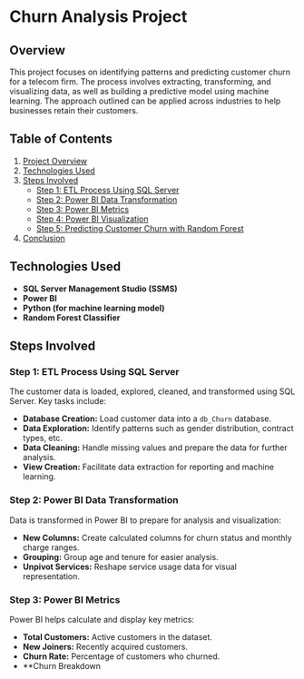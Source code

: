 # Churn Analysis Project

## Overview

This project focuses on identifying patterns and predicting customer churn for a telecom firm. The process involves extracting, transforming, and visualizing data, as well as building a predictive model using machine learning. The approach outlined can be applied across industries to help businesses retain their customers.

## Table of Contents

1. [Project Overview](#overview)
2. [Technologies Used](#technologies-used)
3. [Steps Involved](#steps-involved)
   - [Step 1: ETL Process Using SQL Server](#step-1-etl-process-using-sql-server)
   - [Step 2: Power BI Data Transformation](#step-2-power-bi-data-transformation)
   - [Step 3: Power BI Metrics](#step-3-power-bi-metrics)
   - [Step 4: Power BI Visualization](#step-4-power-bi-visualization)
   - [Step 5: Predicting Customer Churn with Random Forest](#step-5-predicting-customer-churn-with-random-forest)
4. [Conclusion](#conclusion)

## Technologies Used

- **SQL Server Management Studio (SSMS)**
- **Power BI**
- **Python (for machine learning model)** 
- **Random Forest Classifier**

## Steps Involved

### Step 1: ETL Process Using SQL Server

The customer data is loaded, explored, cleaned, and transformed using SQL Server. Key tasks include:

- **Database Creation:** Load customer data into a `db_Churn` database.
- **Data Exploration:** Identify patterns such as gender distribution, contract types, etc.
- **Data Cleaning:** Handle missing values and prepare the data for further analysis.
- **View Creation:** Facilitate data extraction for reporting and machine learning.

### Step 2: Power BI Data Transformation

Data is transformed in Power BI to prepare for analysis and visualization:

- **New Columns:** Create calculated columns for churn status and monthly charge ranges.
- **Grouping:** Group age and tenure for easier analysis.
- **Unpivot Services:** Reshape service usage data for visual representation.

### Step 3: Power BI Metrics

Power BI helps calculate and display key metrics:

- **Total Customers:** Active customers in the dataset.
- **New Joiners:** Recently acquired customers.
- **Churn Rate:** Percentage of customers who churned.
- **Churn Breakdown
